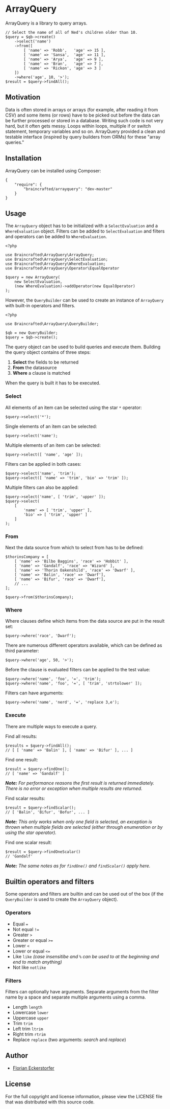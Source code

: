 ArrayQuery
==========

ArrayQuery is a library to query arrays.

    // Select the name of all of Ned's children older than 10.
    $query = $qb->create()
        ->select('name')
        ->from([
            [ 'name' => 'Robb',   'age' => 15 ],
            [ 'name' => 'Sansa',  'age' => 11 ],
            [ 'name' => 'Arya',   'age' => 9 ],
            [ 'name' => 'Bran',   'age' => 7 ],
            [ 'name' => 'Rickon', 'age' => 3 ]
        ])
        ->where('age', 10, '>');
    $result = $query->findAll();


Motivation
----------

Data is often stored in arrays or arrays (for example, after reading it from CSV) and some items (or rows) have to be
picked out before the data can be further processed or stored in a database. Writing such code is not very hard, but
it often gets messy. Loops within loops, multiple if or switch statement, temporary variables and so on. ArrayQuery
provided a clean and testable interface (inspired by query builders from ORMs) for these "array queries."

Installation
------------

ArrayQuery can be installed using Composer:

    {
        "require": {
            "braincrafted/arrayquery": "dev-master"
        }
    }


Usage
-----

The `ArrayQuery` object has to be initialized with a `SelectEvaluation` and a `WhereEvaluation` object. Filters can be
added to `SelectEvaluation` and filters and operators can be added to `WhereEvaluation`.

    <?php

    use Braincrafted\ArrayQuery\ArrayQuery;
    use Braincrafted\ArrayQuery\SelectEvaluation;
    use Braincrafted\ArrayQuery\WhereEvaluation;
    use Braincrafted\ArrayQuery\Operator\EqualOperator

    $query = new ArrayQuery(
        new SelectEvaluation,
        (new WhereEvaluation)->addOperator(new EqualOperator)
    );

However, the `QueryBuilder` can be used to create an instance of `ArrayQuery` with built-in operators and filters.

    <?php

    use Braincrafted\ArrayQuery\QueryBuilder;

    $qb = new QueryBuilder;
    $query = $qb->create();

The query object can be used to build queries and execute them. Building the query object contains of three steps:

1. **Select** the fields to be returned
2. **From** the datasource
3. **Where** a clause is matched

When the query is built it has to be executed.

### Select

All elements of an item can be selected using the star `*` operator:

    $query->select('*');

Single elements of an item can be selected:

    $query->select('name');

Multiple elements of an item can be selected:

    $query->select([ 'name', 'age' ]);

Filters can be applied in both cases:

    $query->select('name', 'trim');
    $query->select([ 'name' => 'trim', 'bio' => 'trim' ]);

Multiple filters can also be applied:

    $query->select('name', [ 'trim', 'upper' ]);
    $query->select(
        [
            'name' => [ 'trim', 'upper' ],
            'bio' => [ 'trim', 'upper' ]
        ]
    );

### From

Next the data source from which to select from has to be defined:

    $thorinsCompany = [
        [ 'name' => 'Bilbo Baggins', 'race' => 'Hobbit' ],
        [ 'name' => 'Gandalf', 'race' => 'Wizard' ],
        [ 'name' => 'Thorin Oakenshild', 'race' => 'Dwarf' ],
        [ 'name' => 'Balin', 'race' => 'Dwarf'],
        [ 'name' => 'Bifur', 'race' => 'Dwarf'],
        // ...
    ];

    $query->from($thorinsCompany);

### Where

Where clauses define which items from the data source are put in the result set:

    $query->where('race', 'Dwarf');

There are numerous different operators available, which can be defined as third parameter:

    $query->where('age', 50, '>');

Before the clause is evaluated filters can be applied to the test value:

    $query->where('name', 'foo', '=', 'trim');
    $query->where('name', 'foo', '=', [ 'trim', 'strtolower' ]);

Filters can have arguments:

    $query->where('name', 'nerd', '=', 'replace 3,e');

### Execute

There are multiple ways to execute a query.

Find all results:

    $results = $query->findAll();
    // [ [ 'name' => 'Balin' ], [ 'name' => 'Bifur' ], ... ]

Find one result:

    $result = $query->findOne();
    // [ 'name' => 'Gandalf' ]

*__Note:__ For performance reasons the first result is returned immediately. There is no error or exception when multiple
results are returned.*

Find scalar results:

    $result = $query->findScalar();
    // [ 'Balin', 'Bifur', 'Bofur', ... ]

*__Note:__ This only works when only one field is selected, an exception is thrown when multiple fields are selected
(either through enumeration or by using the star operator).*

Find one scalar result:

    $result = $query->findOneScalar()
    // 'Gandalf'

*__Note:__ The same notes as for `findOne()` and `findScalar()` apply here.*


Builtin operators and filters
-----------------------------

Some operators and filters are builtin and can be used out of the box (if the `QueryBuilder` is used to create the
`ArrayQuery` object).

### Operators

- Equal `=`
- Not equal `!=`
- Greater `>`
- Greater or equal `>=`
- Lower `<`
- Lower or equal `<=`
- Like `like` *(case insensitibe and `%` can be used to at the beginning and end to match anything)*
- Not like `notlike`

### Filters

Filters can optionally have arguments. Separate arguments from the filter name by a space and separate multiple arguments using a comma.

- Length `length`
- Lowercase `lower`
- Uppercase `upper`
- Trim `trim`
- Left trim `ltrim`
- Right trim `rtrim`
- Replace `replace` (two arguments: *search* and *replace*)

Author
------

- [Florian Eckerstorfer](http://florian.ec)


License
-------

For the full copyright and license information, please view the LICENSE file that was distributed with this source code.
